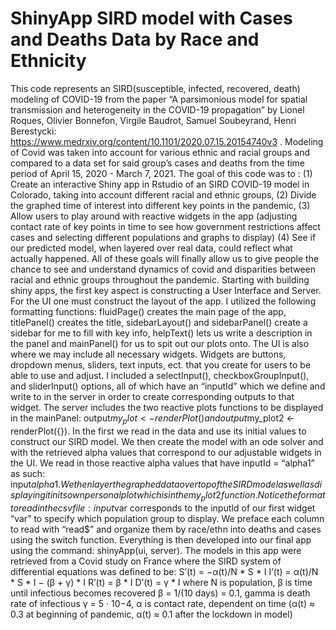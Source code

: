 # ShinyApp SIRD model with Cases and Deaths Data by Race and Ethnicity
This code represents an SIRD(susceptible, infected, recovered, death) modeling of COVID-19 from the paper “A parsimonious model for spatial transmission and heterogeneity in the COVID-19 propagation” by Lionel Roques, Olivier Bonnefon, Virgile Baudrot, Samuel Soubeyrand, Henri Berestycki: https://www.medrxiv.org/content/10.1101/2020.07.15.20154740v3 . Modeling of Covid was taken into account for various ethnic and racial groups and compared to a data set for said group’s cases and deaths from the time period of April 15, 2020 - March 7, 2021. 
The goal of this code was to : (1) Create an interactive Shiny app in Rstudio of an SIRD COVID-19 model in Colorado, taking into account different racial and ethnic groups, (2) Divide the graphed time of interest into different key points in the pandemic, (3) Allow users to play around with reactive widgets in the app (adjusting contact rate of key points in time to see how government restrictions affect cases and selecting different populations and graphs to display) (4) See if our predicted model, when layered over real data, could reflect what actually happened. All of these goals will finally allow us to give people the chance to see and understand dynamics of covid and disparities between racial and ethnic groups throughout the pandemic.
Starting with building shiny apps, the first key aspect is constructing a User Interface and Server. For the UI one must construct the layout of the app. I utilized the following formatting functions: fluidPage() creates the main page of the app, titlePanel() creates the title, sidebarLayout() and sidebarPanel() create a sidebar for me to fill with key info, helpText() lets us write a description in the panel and mainPanel() for us to spit out our plots onto. The UI is also where we may include all necessary widgets. Widgets are buttons, dropdown menus, sliders, text inputs, ect. that you create for users to be able to use and adjust. I included a selectInput(), checkboxGroupInput(), and sliderInput() options, all of which have an “inputId” which we define and write to in the server in order to create corresponding outputs to that widget. The server includes the two reactive plots functions to be displayed in the mainPanel: output$my_plot <- renderPlot({}) and output$my_plot2 <- renderPlot({}). In the first we read in the data and use its initial values to construct our SIRD model. We then create the model with an ode solver and with the retrieved alpha values that correspond to our adjustable widgets in the UI. We read in those reactive alpha values that have inputId = “alpha1” as such: input$alpha1. We then layer the graphed data over top of the SIRD model as well as displaying it in its own personal plot which is in the my_plot2 function. Notice the format to read in the csv file: input$var corresponds to the inputId of our first widget “var” to specify which population group to display. We preface each column to read with “read$” and organize them by race/ethn into deaths and cases using the switch function. Everything is then developed into our final app using the command: shinyApp(ui, server).
The models in this app were retrieved from a Covid study on France where the SIRD system of differential equations was defined to be: 
S’(t) = −α(t)/N * S * I
I’(t) = α(t)/N * S * I − (β + γ) * I
R’(t) = β * I
D’(t) = γ * I
where N is population, β is time until infectious becomes recovered β = 1/(10 days) = 0.1, gamma is death rate of infectious γ = 5 · 10−4, α is contact rate, dependent on time (α(t) ≈  0.3 at beginning of pandemic, α(t) ≈ 0.1 after the lockdown in model)
